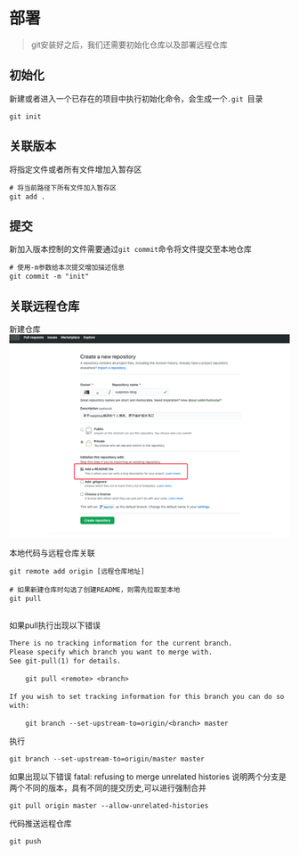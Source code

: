# 部署

> git安装好之后，我们还需要初始化仓库以及部署远程仓库

## 初始化

新建或者进入一个已存在的项目中执行初始化命令，会生成一个`.git `目录

~~~ shell
git init
~~~

## 关联版本
将指定文件或者所有文件增加入暂存区

~~~ shell
# 将当前路径下所有文件加入暂存区
git add .
~~~

## 提交
新加入版本控制的文件需要通过`git commit`命令将文件提交至本地仓库

~~~ shell
# 使用-m参数给本次提交增加描述信息
git commit -m "init"
~~~

## 关联远程仓库

新建仓库
![新建仓库](images/img_7.png)

本地代码与远程仓库关联

~~~ shell
git remote add origin [远程仓库地址]

# 如果新建仓库时勾选了创建README，则需先拉取至本地
git pull
	
~~~

如果pull执行出现以下错误
~~~
There is no tracking information for the current branch.
Please specify which branch you want to merge with.
See git-pull(1) for details.

    git pull <remote> <branch>

If you wish to set tracking information for this branch you can do so with:

    git branch --set-upstream-to=origin/<branch> master

~~~
执行
~~~ shell
git branch --set-upstream-to=origin/master master
~~~

如果出现以下错误
fatal: refusing to merge unrelated histories
说明两个分支是两个不同的版本，具有不同的提交历史,可以进行强制合并
~~~ shell
git pull origin master --allow-unrelated-histories
~~~


代码推送远程仓库

~~~ shell
git push
~~~
